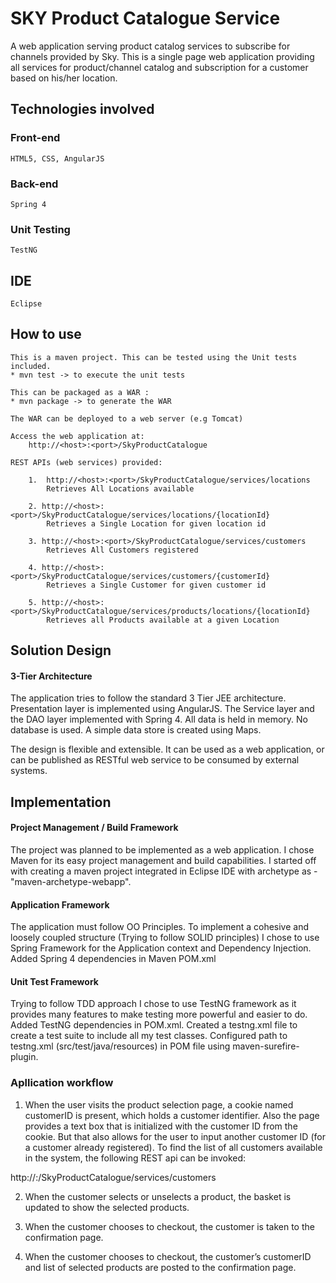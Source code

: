 # SKY Product Catalogue Service
A web application serving product catalog services to subscribe for channels provided by Sky.
This is a single page web application providing all services for product/channel catalog and subscription for a customer based on his/her location.

## Technologies involved

### Front-end
	HTML5, CSS, AngularJS
	
### Back-end
	Spring 4

### Unit Testing
	TestNG

## IDE
	Eclipse

## How to use

	This is a maven project. This can be tested using the Unit tests included. 
	* mvn test -> to execute the unit tests  
	
	This can be packaged as a WAR :
	* mvn package -> to generate the WAR
	
	The WAR can be deployed to a web server (e.g Tomcat)
	
	Access the web application at:
		http://<host>:<port>/SkyProductCatalogue
	
	REST APIs (web services) provided:
	
		1. 	http://<host>:<port>/SkyProductCatalogue/services/locations
			Retrieves All Locations available
			
		2. http://<host>:<port>/SkyProductCatalogue/services/locations/{locationId}
			Retrieves a Single Location for given location id
		
		3. http://<host>:<port>/SkyProductCatalogue/services/customers
			Retrieves All Customers registered 
		
		4. http://<host>:<port>/SkyProductCatalogue/services/customers/{customerId}
			Retrieves a Single Customer for given customer id
		
		5. http://<host>:<port>/SkyProductCatalogue/services/products/locations/{locationId}
			Retrieves all Products available at a given Location
	

## Solution Design

#### 3-Tier Architecture
	
The application tries to follow the standard 3 Tier JEE architecture. Presentation layer is implemented using AngularJS. The Service layer and the DAO layer implemented with Spring 4. All data is held in memory. No database is used. A simple data store is created using Maps. 

The design is flexible and extensible. It can be used as a web application, or can be published as RESTful web service to be consumed by external systems.


## Implementation 

#### Project Management / Build Framework

The project was planned to be implemented as a web application. I chose Maven for its easy project management and build capabilities. I started off with creating a maven project integrated in Eclipse IDE with archetype as - "maven-archetype-webapp".

#### Application Framework

The application must follow OO Principles. To implement a cohesive and loosely coupled structure (Trying to follow SOLID principles) I chose to use Spring Framework for the Application context and Dependency Injection. Added Spring 4 dependencies in Maven POM.xml 

#### Unit Test Framework

Trying to follow TDD approach I chose to use TestNG framework as it provides many features to make testing more powerful and easier to do. Added TestNG dependencies in POM.xml. Created a testng.xml file to create a test suite to include all my test classes. Configured path to testng.xml (src/test/java/resources) in POM file using maven-surefire-plugin.

### Apllication workflow

1. When the user visits the product selection page, a cookie named customerID is present, which holds a customer identifier. Also the page provides a text box that is initialized with the customer ID from the cookie. But that also allows for the user to input another customer ID (for a customer already registered). To find the list of all customers available in the system, the following REST api can be invoked:

http://<host>:<port>/SkyProductCatalogue/services/customers

2. When the customer selects or unselects a product, the basket is updated to show the selected products.

3. When the customer chooses to checkout, the customer is taken to the confirmation page.

4. When the customer chooses to checkout, the customer’s customerID and list of selected products are posted to the confirmation page.



